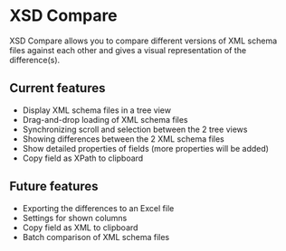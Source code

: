 # XSD Compare
XSD Compare allows you to compare different versions of XML schema files against each other and gives a visual representation of the difference(s).

## Current features
* Display XML schema files in a tree view
* Drag-and-drop loading of XML schema files
* Synchronizing scroll and selection between the 2 tree views
* Showing differences between the 2 XML schema files
* Show detailed properties of fields (more properties will be added)
* Copy field as XPath to clipboard

## Future features
* Exporting the differences to an Excel file
* Settings for shown columns
* Copy field as XML to clipboard
* Batch comparison of XML schema files
